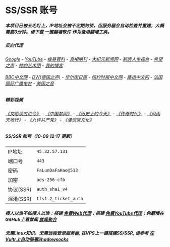 # SS/SSR 账号 

##### 本项目已被五毛盯上，IP地址会被不定期封锁，但服务器会自动检查并重建，大概需要3分钟。请下载 [一键翻墙软件](https://github.com/gfw-breaker/nogfw/blob/master/README.md?a01) 作为备用翻墙工具。

##### 反向代理
######  [Google](http://45.32.57.131:8888/search?q=425事件) - [YouTube](https://nogfw.the-youtube.win) - [维基百科](http://45.32.57.131:8100/wiki/喬高-麥塔斯調查報告) - [真相期刊](http://45.32.57.131:8300/display.aspx?category_id=3&zhuanti_id=2) - [大纪元新闻网](http://45.32.57.131:10080) - [新唐人电视台](http://45.32.57.131:8000) - [希望之声](http://45.32.57.131:8200) - [神韵艺术团](http://45.32.57.131:8000/xtr/gb/prog673.html) - [我的博客](http://45.32.57.131:10000/)<br/> <br/> [BBC中文网](http://45.32.57.131:9100/zhongwen/simp) - [DW(德国之声)](http://45.32.57.131:9200/zh/在线报导/s-9058?&zhongwen=simp) - [华尔街日报](http://45.32.57.131:9300) - [纽约时报中文网](http://45.32.57.131:9400) - [路透中文网](http://45.32.57.131:9500/) - [法国国际广播电台](http://45.32.57.131:9600/) - [美国之音](http://45.32.57.131:9700/) 

##### 精彩视频
###### [《文昭谈古论今》](https://github.com/gfw-breaker/wenzhao/blob/master/README.md?a01) - [《中国禁闻》](https://github.com/gfw-breaker/ntdtv-news/blob/master/README.md?a01) - [《历史上的今天》](https://github.com/gfw-breaker/today-in-history/blob/master/README.md?a01) - [《传奇时代》](http://45.32.57.131:10000/videos/legend/) - [《风雨天地行》](http://45.32.57.131:10000/videos/fytdx/) - [《九评共产党》](http://45.32.57.131:10000/videos/jiuping/) - [《漫谈党文化》](http://45.32.57.131:10000/videos/mtdwh/) 

##### SS/SSR 账号（10-09 12:17 更新）
|||
|-|-|
|IP地址|`45.32.57.131`|
|端口号|`443` |
|密码|`FaLunDaFaHao@513`|  
|加密|`aes-256-cfb`|
|协议(SSR) |`auth_sha1_v4`|  
|混淆(SSR) |`tls1.2_ticket_auth`|  

##### 授人以鱼不如授人以渔：搭建 [免费Web代理](https://github.com/no-gfw/heroku-node-proxy#--end--)；搭建 [免费YouTube代理](https://github.com/gfw-breaker/you2php-heroku#--end--)；免翻墙在GitHub上看禁闻 [禁闻聚合](https://github.com/gfw-breaker/banned-news/blob/master/README.md?a01)

##### 无需Linux知识、无需远程登录服务器, 在VPS上一键搭建SS/SSR, 请参考 [在Vultr上自动部署Shadowsocks](https://gfw-breaker.win/vultr%e9%83%a8%e7%bd%b2ss/) 

